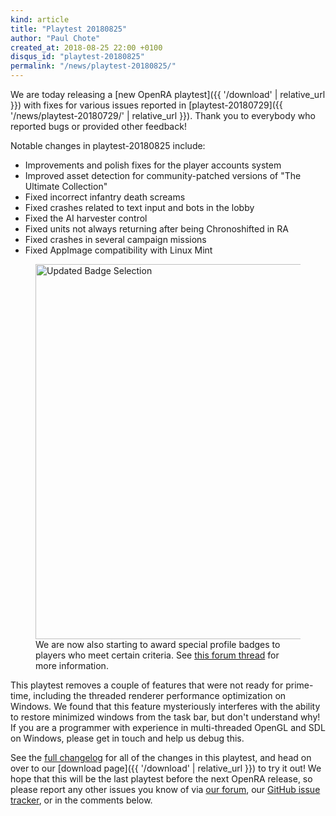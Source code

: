 ```yaml
---
kind: article
title: "Playtest 20180825"
author: "Paul Chote"
created_at: 2018-08-25 22:00 +0100
disqus_id: "playtest-20180825"
permalink: "/news/playtest-20180825/"
---
```


We are today releasing a [new OpenRA playtest]({{ '/download' | relative_url }}) with fixes for various issues reported in [playtest-20180729]({{ '/news/playtest-20180729/' | relative_url }}). Thank you to everybody who reported bugs or provided other feedback!

Notable changes in playtest-20180825 include:

* Improvements and polish fixes for the player accounts system
* Improved asset detection for community-patched versions of "The Ultimate Collection"
* Fixed incorrect infantry death screams
* Fixed crashes related to text input and bots in the lobby
* Fixed the AI harvester control
* Fixed units not always returning after being Chronoshifted in RA
* Fixed crashes in several campaign missions
* Fixed AppImage compatibility with Linux Mint

<figure>
  <img src="{{ '/images/news/20180825-badges.webp' | relative_url }}" style="width: 600px" alt="Updated Badge Selection" />
  <figcaption>We are now also starting to award special profile badges to players who meet certain criteria. See <a href="https://forum.openra.net/viewtopic.php?f=82&t=20613">this forum thread</a> for more information.</figcaption>
</figure>

This playtest removes a couple of features that were not ready for prime-time, including the threaded renderer performance optimization on Windows.  We found that this feature mysteriously interferes with the ability to restore minimized windows from the task bar, but don't understand why! If you are a programmer with experience in multi-threaded OpenGL and SDL on Windows, please get in touch and help us debug this.

See the [full changelog](https://github.com/OpenRA/OpenRA/wiki/Changelog/122c13bd912f00d4e0c75dc6cbb0e0efd4e424d3) for all of the changes in this playtest, and head on over to our [download page]({{ '/download' | relative_url }}) to try it out!  We hope that this will be the last playtest before the next OpenRA release, so please report any other issues you know of via [our forum](https://forum.openra.net), our [GitHub issue tracker](https://github.com/OpenRA/OpenRA/issues), or in the comments below.
